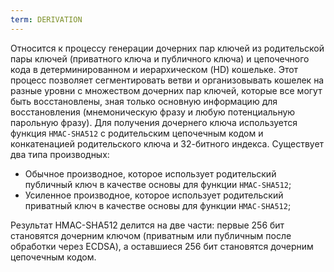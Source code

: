 ```yaml
---
term: DERIVATION
---
```


Относится к процессу генерации дочерних пар ключей из родительской пары ключей (приватного ключа и публичного ключа) и цепочечного кода в детерминированном и иерархическом (HD) кошельке. Этот процесс позволяет сегментировать ветви и организовывать кошелек на разные уровни с множеством дочерних пар ключей, которые все могут быть восстановлены, зная только основную информацию для восстановления (мнемоническую фразу и любую потенциальную парольную фразу). Для получения дочернего ключа используется функция `HMAC-SHA512` с родительским цепочечным кодом и конкатенацией родительского ключа и 32-битного индекса. Существует два типа производных:
* Обычное производное, которое использует родительский публичный ключ в качестве основы для функции `HMAC-SHA512`;
* Усиленное производное, которое использует родительский приватный ключ в качестве основы для функции `HMAC-SHA512`;

Результат HMAC-SHA512 делится на две части: первые 256 бит становятся дочерним ключом (приватным или публичным после обработки через ECDSA), а оставшиеся 256 бит становятся дочерним цепочечным кодом.